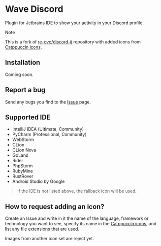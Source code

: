 # Wave Discord

Plugin for Jetbrains IDE to show your activity in your Discord profile.

> [!NOTE]
> This is a fork of [re-ovo/discord-ij](https://github.com/re-ovo/discord-ij) repository with added icons from [Catppuccin icons](https://github.com/catppuccin/vscode-icons).

## Installation
Coming soon.

## Report a bug
Send any bugs you find to the [Issue](https://github.com/wavy-cat/wave-discord/issues) page.

## Supported IDE
* IntelliJ IDEA (Ultimate, Community)
* PyCharm (Professional, Community)
* WebStorm
* CLion
* CLion Nova
* GoLand
* Rider
* PhpStorm
* RubyMine
* RustRover
* Android Studio by Google

> If the IDE is not listed above, the fallback icon will be used.

## How to request adding an icon?
Create an Issue and write in it the name of the language, framework or technology you want to see, specify its name in the [Catppuccin icons](https://github.com/catppuccin/vscode-icons), and list any file extensions that are used.

Images from another icon set are reject yet.
